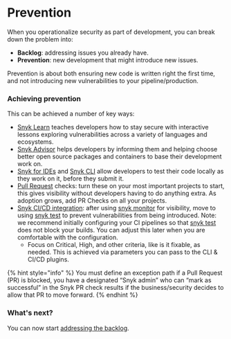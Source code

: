 # Prevention

When you operationalize security as part of development, you can break down the problem into:

* **Backlog**: addressing issues you already have.
* **Prevention**: new development that might introduce new issues.

Prevention is about both ensuring new code is written right the first time, and not introducing new vulnerabilities to your pipeline/production.

### Achieving prevention

This can be achieved a number of key ways:&#x20;

* [Snyk Learn](https://learn.snyk.io/) teaches developers how to stay secure with interactive lessons exploring vulnerabilities across a variety of languages and ecosystems.&#x20;
* [Snyk Advisor](https://snyk.io/advisor/) helps developers by informing them and helping choose better open source packages and containers to base their development work on.&#x20;
* [Snyk for IDEs](../../../ide-tools/) and [Snyk CLI](../../../snyk-cli/) allow developers to test their code locally as they work on it, before they submit it.&#x20;
* [Pull Request](https://docs.snyk.io/integrations/git-repository-scm-integrations/snyk-checks-on-pull-requests) checks: turn these on your most important projects to start, this gives visibility without developers having to do anything extra. As adoption grows, add PR Checks on all your projects.
* [Snyk CI/CD integration](../../../integrations/ci-cd-integrations/): after using [snyk monitor](https://docs.snyk.io/snyk-cli/commands/monitor) for visibility, move to using [snyk test](https://docs.snyk.io/snyk-cli/commands/test) to prevent vulnerabilities from being introduced. Note: we recommend initially configuring your CI pipelines so that [snyk test](https://docs.snyk.io/snyk-cli/commands/test) does not block your builds. You can adjust this later when you are comfortable with the configuration.
  * Focus on Critical, High, and other criteria, like is it fixable, as needed. This is achieved via parameters you can pass to the CLI & CI/CD plugins.

{% hint style="info" %}
You must define an exception path if a Pull Request (PR) is blocked, you have a designated “Snyk admin” who can “mark as successful” in the Snyk PR check results if the business/security decides to allow that PR to move forward.
{% endhint %}

### What's next?

You can now start [addressing the backlog](addressing-the-backlog.md).
